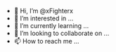 - 👋 Hi, I’m @xFighterx
- 👀 I’m interested in ...
- 🌱 I’m currently learning ...
- 💞️ I’m looking to collaborate on ...
- 📫 How to reach me ...

<!---
xFighterx/xFighterx is a ✨ special ✨ repository because its `README.md` (this file) appears on your GitHub profile.
You can click the Preview link to take a look at your changes.
--->
